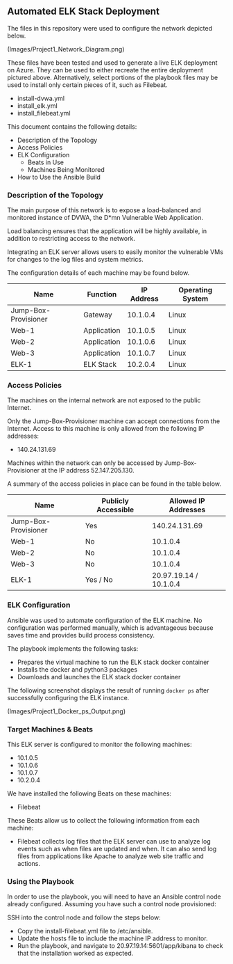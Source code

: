 ## Automated ELK Stack Deployment

The files in this repository were used to configure the network depicted below.

(Images/Project1_Network_Diagram.png)

These files have been tested and used to generate a live ELK deployment on Azure. They can be used to either recreate the entire deployment pictured above. Alternatively, select portions of the playbook files may be used to install only certain pieces of it, such as Filebeat.

  - install-dvwa.yml
  - install_elk.yml
  - install_filebeat.yml

This document contains the following details:
- Description of the Topology
- Access Policies
- ELK Configuration
  - Beats in Use
  - Machines Being Monitored
- How to Use the Ansible Build


### Description of the Topology

The main purpose of this network is to expose a load-balanced and monitored instance of DVWA, the D*mn Vulnerable Web Application.

Load balancing ensures that the application will be highly available, in addition to restricting access to the network.

Integrating an ELK server allows users to easily monitor the vulnerable VMs for changes to the log files and system metrics.

The configuration details of each machine may be found below.

| Name                 | Function    | IP Address | Operating System |
|----------------------|-------------|------------|------------------|
| Jump-Box-Provisioner | Gateway     | 10.1.0.4   | Linux            |
| Web-1                | Application | 10.1.0.5   | Linux            |
| Web-2                | Application | 10.1.0.6   | Linux            |
| Web-3                | Application | 10.1.0.7   | Linux            |
| ELK-1                | ELK Stack   | 10.2.0.4   | Linux            |


### Access Policies

The machines on the internal network are not exposed to the public Internet. 

Only the Jump-Box-Provisioner machine can accept connections from the Internet. Access to this machine is only allowed from the following IP addresses:
- 140.24.131.69

Machines within the network can only be accessed by Jump-Box-Provisioner at the IP address 52.147.205.130.

A summary of the access policies in place can be found in the table below.

| Name                 | Publicly Accessible | Allowed IP Addresses   |
|----------------------|---------------------|------------------------|
| Jump-Box-Provisioner | Yes                 | 140.24.131.69          |
| Web-1                | No                  | 10.1.0.4               |
| Web-2                | No                  | 10.1.0.4               |
| Web-3                | No                  | 10.1.0.4               |
| ELK-1                | Yes / No            | 20.97.19.14 / 10.1.0.4 |


### ELK Configuration

Ansible was used to automate configuration of the ELK machine. No configuration was performed manually, which is advantageous because saves time and provides build process consistency.

The playbook implements the following tasks:
- Prepares the virtual machine to run the ELK stack docker container
- Installs the docker and python3 packages
- Downloads and launches the ELK stack docker container

The following screenshot displays the result of running `docker ps` after successfully configuring the ELK instance.

(Images/Project1_Docker_ps_Output.png)


### Target Machines & Beats
This ELK server is configured to monitor the following machines:
- 10.1.0.5
- 10.1.0.6
- 10.1.0.7
- 10.2.0.4

We have installed the following Beats on these machines:
- Filebeat

These Beats allow us to collect the following information from each machine:
- Filebeat collects log files that the ELK server can use to analyze log events such as when files are updated and when.  It can also send log files from applications like Apache to analyze web site traffic and actions.


### Using the Playbook
In order to use the playbook, you will need to have an Ansible control node already configured. Assuming you have such a control node provisioned: 

SSH into the control node and follow the steps below:
- Copy the install-filebeat.yml file to /etc/ansible.
- Update the hosts file to include the machine IP address to monitor.
- Run the playbook, and navigate to 20.97.19.14:5601/app/kibana to check that the installation worked as expected.
